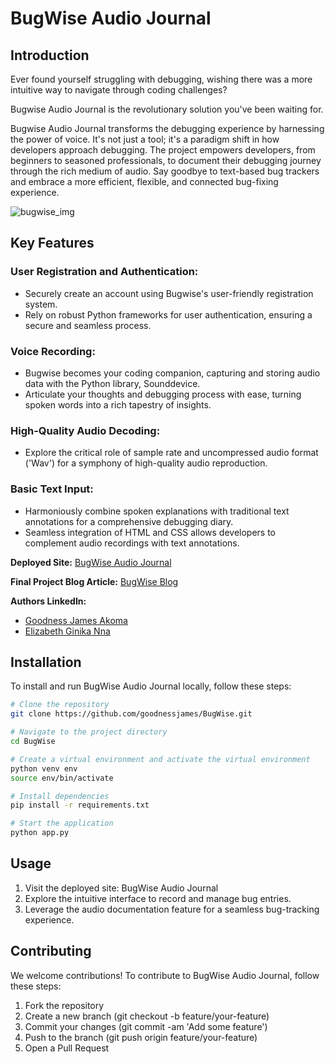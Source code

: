 # BugWise Audio Journal
## Introduction
Ever found yourself struggling with debugging, wishing there was a more intuitive way to navigate through coding challenges?

Bugwise Audio Journal is the revolutionary solution you've been waiting for.

Bugwise Audio Journal transforms the debugging experience by harnessing the power of voice. It's not just a tool; it's a 
paradigm shift in how developers approach debugging. The project empowers developers, from beginners to seasoned professionals,
to document their debugging journey through the rich medium of audio. Say goodbye to text-based bug trackers and embrace a more efficient, flexible, and connected bug-fixing experience.

![bugwise_img](https://github.com/GoodnessJames/BugWise/assets/128673364/0c55b29d-587d-4c39-a7a7-1d0bb32f1f11)


## Key Features
### User Registration and Authentication:
  - Securely create an account using Bugwise's user-friendly registration system.
  - Rely on robust Python frameworks for user authentication, ensuring a secure and seamless process.

### Voice Recording:
  - Bugwise becomes your coding companion, capturing and storing audio data with the Python library, Sounddevice.
  - Articulate your thoughts and debugging process with ease, turning spoken words into a rich tapestry of insights.

### High-Quality Audio Decoding:
  - Explore the critical role of sample rate and uncompressed audio format ('Wav') for a symphony of high-quality audio reproduction.

### Basic Text Input:
  - Harmoniously combine spoken explanations with traditional text annotations for a comprehensive debugging diary.
  - Seamless integration of HTML and CSS allows developers to complement audio recordings with text annotations.

**Deployed Site:** [BugWise Audio Journal](https://bugwise.pythonanywhere.com/home)

**Final Project Blog Article:** [BugWise Blog]()

**Authors LinkedIn:**
  - [Goodness James Akoma](https://www.linkedin.com/goodness-akoma)
  - [Elizabeth Ginika Nna](https://www.linkedin.com/in/ginika-elizabeth-nna-b17573117/)

## Installation
To install and run BugWise Audio Journal locally, follow these steps:

```bash
# Clone the repository
git clone https://github.com/goodnessjames/BugWise.git

# Navigate to the project directory
cd BugWise

# Create a virtual environment and activate the virtual environment
python venv env
source env/bin/activate

# Install dependencies
pip install -r requirements.txt

# Start the application
python app.py
```

## Usage
1. Visit the deployed site: BugWise Audio Journal
2. Explore the intuitive interface to record and manage bug entries.
3. Leverage the audio documentation feature for a seamless bug-tracking experience.

## Contributing
We welcome contributions! To contribute to BugWise Audio Journal, follow these steps:

1. Fork the repository
2. Create a new branch (git checkout -b feature/your-feature)
3. Commit your changes (git commit -am 'Add some feature')
4. Push to the branch (git push origin feature/your-feature)
5. Open a Pull Request
